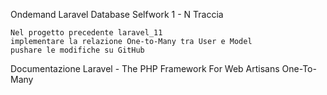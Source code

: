 
Ondemand Laravel Database
Selfwork 1 - N
Traccia

    Nel progetto precedente laravel_11
    implementare la relazione One-to-Many tra User e Model
    pushare le modifiche su GitHub


Documentazione
Laravel - The PHP Framework For Web Artisans One-To-Many